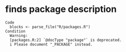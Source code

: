 # finds package description

    Code
      blocks <- parse_file("R/packages.R")
    Condition
      Warning:
      [packages.R:2] `@docType "package"` is deprecated.
      i Please document "_PACKAGE" instead.


